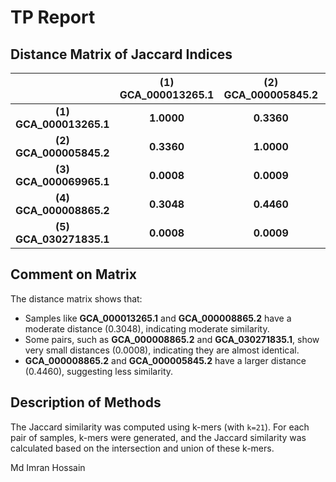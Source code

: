 # TP Report
## Distance Matrix of Jaccard Indices

|                 | **(1) GCA_000013265.1** | **(2) GCA_000005845.2** | **(3) GCA_000069965.1** | **(4) GCA_000008865.2** | **(5) GCA_030271835.1** |
|:---------------:|:-----------------------:|:-----------------------:|:-----------------------:|:-----------------------:|:-----------------------:|
| **(1) GCA_000013265.1** | **1.0000**              | **0.3360**              | **0.0008**              | **0.3048**              | **0.0008**              |
| **(2) GCA_000005845.2** | **0.3360**              | **1.0000**              | **0.0009**              | **0.4460**              | **0.0009**              |
| **(3) GCA_000069965.1** | **0.0008**              | **0.0009**              | **1.0000**              | **0.0008**              | **0.0262**              |
| **(4) GCA_000008865.2** | **0.3048**              | **0.4460**              | **0.0008**              | **1.0000**              | **0.0008**              |
| **(5) GCA_030271835.1** | **0.0008**              | **0.0009**              | **0.0262**              | **0.0008**              | **1.0000**              |

## Comment on Matrix

The distance matrix shows that:

- Samples like **GCA_000013265.1** and **GCA_000008865.2** have a moderate distance (0.3048), indicating moderate similarity.
- Some pairs, such as **GCA_000008865.2** and **GCA_030271835.1**, show very small distances (0.0008), indicating they are almost identical.
- **GCA_000008865.2** and **GCA_000005845.2** have a larger distance (0.4460), suggesting less similarity.

## Description of Methods

The Jaccard similarity was computed using k-mers (with `k=21`). For each pair of samples, k-mers were generated, and the Jaccard similarity was calculated based on the intersection and union of these k-mers. 


Md Imran Hossain
